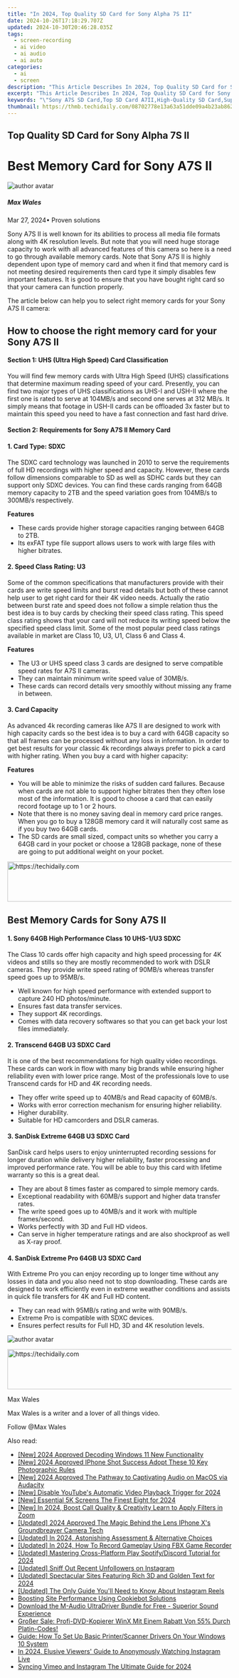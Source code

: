 ```yaml
---
title: "In 2024, Top Quality SD Card for Sony Alpha 7S II"
date: 2024-10-26T17:18:29.707Z
updated: 2024-10-30T20:46:28.035Z
tags: 
  - screen-recording
  - ai video
  - ai audio
  - ai auto
categories: 
  - ai
  - screen
description: "This Article Describes In 2024, Top Quality SD Card for Sony Alpha 7S II"
excerpt: "This Article Describes In 2024, Top Quality SD Card for Sony Alpha 7S II"
keywords: "\"Sony A7S SD Card,Top SD Card A7II,High-Quality SD Card,Superior Alpha 7S SD,A7 II Best SD,Premium Sony SD Card,Elite Alpha 7S Memory\""
thumbnail: https://thmb.techidaily.com/08702778e13a63a51dde09a4b23ab862a68808a42d3ab8c5759ae25bd6bbada4.jpg
---
```


## Top Quality SD Card for Sony Alpha 7S II

# Best Memory Card for Sony A7S II

![author avatar](https://images.wondershare.com/filmora/article-images/max-wales-author.jpg)

##### Max Wales

 Mar 27, 2024• Proven solutions

 Sony A7S II is well known for its abilities to process all media file formats along with 4K resolution levels. But note that you will need huge storage capacity to work with all advanced features of this camera so here is a need to go through available memory cards. Note that Sony A7S II is highly dependent upon type of memory card and when it find that memory card is not meeting desired requirements then card type it simply disables few important features. It is good to ensure that you have bought right card so that your camera can function properly.

 The article below can help you to select right memory cards for your Sony A7S II camera:

## How to choose the right memory card for your Sony A7S II

#### Section 1: UHS (Ultra High Speed) Card Classification

 You will find few memory cards with Ultra High Speed (UHS) classifications that determine maximum reading speed of your card. Presently, you can find two major types of UHS classifications as UHS-I and USH-II where the first one is rated to serve at 104MB/s and second one serves at 312 MB/s. It simply means that footage in USH-II cards can be offloaded 3x faster but to maintain this speed you need to have a fast connection and fast hard drive.

#### Section 2: Requirements for Sony A7S II Memory Card

#### 1. Card Type: SDXC

 The SDXC card technology was launched in 2010 to serve the requirements of full HD recordings with higher speed and capacity. However, these cards follow dimensions comparable to SD as well as SDHC cards but they can support only SDXC devices. You can find these cards ranging from 64GB memory capacity to 2TB and the speed variation goes from 104MB/s to 300MB/s respectively.

**Features**

* These cards provide higher storage capacities ranging between 64GB to 2TB.
* Its exFAT type file support allows users to work with large files with higher bitrates.

#### 2. Speed Class Rating: U3

 Some of the common specifications that manufacturers provide with their cards are write speed limits and burst read details but both of these cannot help user to get right card for their 4K video needs. Actually the ratio between burst rate and speed does not follow a simple relation thus the best idea is to buy cards by checking their speed class rating. This speed class rating shows that your card will not reduce its writing speed below the specified speed class limit. Some of the most popular peed class ratings available in market are Class 10, U3, U1, Class 6 and Class 4.

**Features**

* The U3 or UHS speed class 3 cards are designed to serve compatible speed rates for A7S II cameras.
* They can maintain minimum write speed value of 30MB/s.
* These cards can record details very smoothly without missing any frame in between.

#### 3. Card Capacity

 As advanced 4k recording cameras like A7S II are designed to work with high capacity cards so the best idea is to buy a card with 64GB capacity so that all frames can be processed without any loss in information. In order to get best results for your classic 4k recordings always prefer to pick a card with higher rating. When you buy a card with higher capacity:

**Features**

* You will be able to minimize the risks of sudden card failures. Because when cards are not able to support higher bitrates then they often lose most of the information. It is good to choose a card that can easily record footage up to 1 or 2 hours.
* Note that there is no money saving deal in memory card price ranges. When you go to buy a 128GB memory card it will naturally cost same as if you buy two 64GB cards.
* The SD cards are small sized, compact units so whether you carry a 64GB card in your pocket or choose a 128GB package, none of these are going to put additional weight on your pocket.

<!-- affiliate ads begin -->
<a href="https://appsumo.8odi.net/c/5597632/2043639/7443" target="_top" id="2043639">
  <img src="//a.impactradius-go.com/display-ad/7443-2043639" border="0" alt="https://techidaily.com" width="728" height="90"/>
</a>
<img height="0" width="0" src="https://appsumo.8odi.net/i/5597632/2043639/7443" style="position:absolute;visibility:hidden;" border="0" />
<!-- affiliate ads end -->

## Best Memory Cards for Sony A7S II

#### 1. Sony 64GB High Performance Class 10 UHS-1/U3 SDXC

 The Class 10 cards offer high capacity and high speed processing for 4K videos and stills so they are mostly recommended to work with DSLR cameras. They provide write speed rating of 90MB/s whereas transfer speed goes up to 95MB/s.

* Well known for high speed performance with extended support to capture 240 HD photos/minute.
* Ensures fast data transfer services.
* They support 4K recordings.
* Comes with data recovery softwares so that you can get back your lost files immediately.

#### 2. Transcend 64GB U3 SDXC Card

 It is one of the best recommendations for high quality video recordings. These cards can work in flow with many big brands while ensuring higher reliability even with lower price range. Most of the professionals love to use Transcend cards for HD and 4K recording needs.

* They offer write speed up to 40MB/s and Read capacity of 60MB/s.
* Works with error correction mechanism for ensuring higher reliability.
* Higher durability.
* Suitable for HD camcorders and DSLR cameras.

#### 3. SanDisk Extreme 64GB U3 SDXC Card

 SanDisk card helps users to enjoy uninterrupted recording sessions for longer duration while delivery higher reliability, faster processing and improved performance rate. You will be able to buy this card with lifetime warranty so this is a great deal.

* They are about 8 times faster as compared to simple memory cards.
* Exceptional readability with 60MB/s support and higher data transfer rates.
* The write speed goes up to 40MB/s and it work with multiple frames/second.
* Works perfectly with 3D and Full HD videos.
* Can serve in higher temperature ratings and are also shockproof as well as X-ray proof.

#### 4. SanDisk Extreme Pro 64GB U3 SDXC Card

 With Extreme Pro you can enjoy recording up to longer time without any losses in data and you also need not to stop downloading. These cards are designed to work efficiently even in extreme weather conditions and assists in quick file transfers for 4K and Full HD content.

* They can read with 95MB/s rating and write with 90MB/s.
* Extreme Pro is compatible with SDXC devices.
* Ensures perfect results for Full HD, 3D and 4K resolution levels.

![author avatar](https://images.wondershare.com/filmora/article-images/max-wales-author.jpg)

<!-- affiliate ads begin -->
<a href="https://appsumo.8odi.net/c/5597632/2123734/7443" target="_top" id="2123734">
  <img src="//a.impactradius-go.com/display-ad/7443-2123734" border="0" alt="https://techidaily.com" width="728" height="90"/>
</a>
<img height="0" width="0" src="https://appsumo.8odi.net/i/5597632/2123734/7443" style="position:absolute;visibility:hidden;" border="0" />
<!-- affiliate ads end -->

Max Wales

Max Wales is a writer and a lover of all things video.

Follow @Max Wales


<ins class="adsbygoogle"
     style="display:block"
     data-ad-format="autorelaxed"
     data-ad-client="ca-pub-7571918770474297"
     data-ad-slot="1223367746"></ins>



<ins class="adsbygoogle"
     style="display:block"
     data-ad-client="ca-pub-7571918770474297"
     data-ad-slot="8358498916"
     data-ad-format="auto"
     data-full-width-responsive="true"></ins>


<span class="atpl-alsoreadstyle">Also read:</span>
<div><ul>
<li><a href="https://fox-friendly.techidaily.com/new-2024-approved-decoding-windows-11-new-functionality/"><u>[New] 2024 Approved Decoding Windows 11 New Functionality</u></a></li>
<li><a href="https://fox-friendly.techidaily.com/new-2024-approved-iphone-shot-success-adopt-these-10-key-photographic-rules/"><u>[New] 2024 Approved IPhone Shot Success Adopt These 10 Key Photographic Rules</u></a></li>
<li><a href="https://screen-recording.techidaily.com/new-2024-approved-the-pathway-to-captivating-audio-on-macos-via-audacity/"><u>[New] 2024 Approved The Pathway to Captivating Audio on MacOS via Audacity</u></a></li>
<li><a href="https://fox-friendly.techidaily.com/new-disable-youtubes-automatic-video-playback-trigger-for-2024/"><u>[New] Disable YouTube's Automatic Video Playback Trigger for 2024</u></a></li>
<li><a href="https://fox-friendly.techidaily.com/new-essential-5k-screens-the-finest-eight-for-2024/"><u>[New] Essential 5K Screens The Finest Eight for 2024</u></a></li>
<li><a href="https://fox-friendly.techidaily.com/new-in-2024-boost-call-quality-and-creativity-learn-to-apply-filters-in-zoom/"><u>[New] In 2024, Boost Call Quality & Creativity Learn to Apply Filters in Zoom</u></a></li>
<li><a href="https://fox-friendly.techidaily.com/updated-2024-approved-the-magic-behind-the-lens-iphone-xs-groundbreayer-camera-tech/"><u>[Updated] 2024 Approved The Magic Behind the Lens IPhone X's Groundbreayer Camera Tech</u></a></li>
<li><a href="https://fox-friendly.techidaily.com/updated-in-2024-astonishing-assessment-and-alternative-choices/"><u>[Updated] In 2024, Astonishing Assessment & Alternative Choices</u></a></li>
<li><a href="https://video-screen-grab.techidaily.com/updated-in-2024-how-to-record-gameplay-using-fbx-game-recorder/"><u>[Updated] In 2024, How To Record Gameplay Using FBX Game Recorder</u></a></li>
<li><a href="https://discord-videos.techidaily.com/updated-mastering-cross-platform-play-spotifydiscord-tutorial-for-2024/"><u>[Updated] Mastering Cross-Platform Play Spotify/Discord Tutorial for 2024</u></a></li>
<li><a href="https://instagram-video-files.techidaily.com/updated-sniff-out-recent-unfollowers-on-instagram/"><u>[Updated] Sniff Out Recent Unfollowers on Instagram</u></a></li>
<li><a href="https://fox-friendly.techidaily.com/updated-spectacular-sites-featuring-rich-3d-and-golden-text-for-2024/"><u>[Updated] Spectacular Sites Featuring Rich 3D and Golden Text for 2024</u></a></li>
<li><a href="https://instagram-clips.techidaily.com/updated-the-only-guide-youll-need-to-know-about-instagram-reels/"><u>[Updated] The Only Guide You'll Need to Know About Instagram Reels</u></a></li>
<li><a href="https://data-safeguard.techidaily.com/boosting-site-performance-using-cookiebot-solutions/"><u>Boosting Site Performance Using Cookiebot Solutions</u></a></li>
<li><a href="https://hardware-help.techidaily.com/download-the-m-audio-ultradriver-bundle-for-free-superior-sound-experience/"><u>Download the M-Audio UltraDriver Bundle for Free - Superior Sound Experience</u></a></li>
<li><a href="https://solve-lab.techidaily.com/grosser-sale-profi-dvd-kopierer-winx-mit-einem-rabatt-von-55-durch-platin-codes/"><u>Großer Sale: Profi-DVD-Kopierer WinX Mit Einem Rabatt Von 55% Durch Platin-Codes!</u></a></li>
<li><a href="https://win-amazing.techidaily.com/guide-how-to-set-up-basic-printerscanner-drivers-on-your-windows-10-system/"><u>Guide: How To Set Up Basic Printer/Scanner Drivers On Your Windows 10 System</u></a></li>
<li><a href="https://fox-friendly.techidaily.com/in-2024-elusive-viewers-guide-to-anonymously-watching-instagram-live/"><u>In 2024, Elusive Viewers' Guide to Anonymously Watching Instagram Live</u></a></li>
<li><a href="https://instagram-video-files.techidaily.com/syncing-vimeo-and-instagram-the-ultimate-guide-for-2024/"><u>Syncing Vimeo and Instagram The Ultimate Guide for 2024</u></a></li>
</ul></div>

